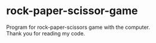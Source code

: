# rock-paper-scissor-game
Program for rock-paper-scissors game with the computer.<br>
Thank you for reading  my code.
